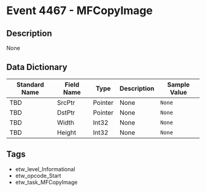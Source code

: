 # Event 4467 - MFCopyImage

## Description
None

## Data Dictionary
|Standard Name|Field Name|Type|Description|Sample Value|
|---|---|---|---|---|
|TBD|SrcPtr|Pointer|None|`None`|
|TBD|DstPtr|Pointer|None|`None`|
|TBD|Width|Int32|None|`None`|
|TBD|Height|Int32|None|`None`|

## Tags
* etw_level_Informational
* etw_opcode_Start
* etw_task_MFCopyImage